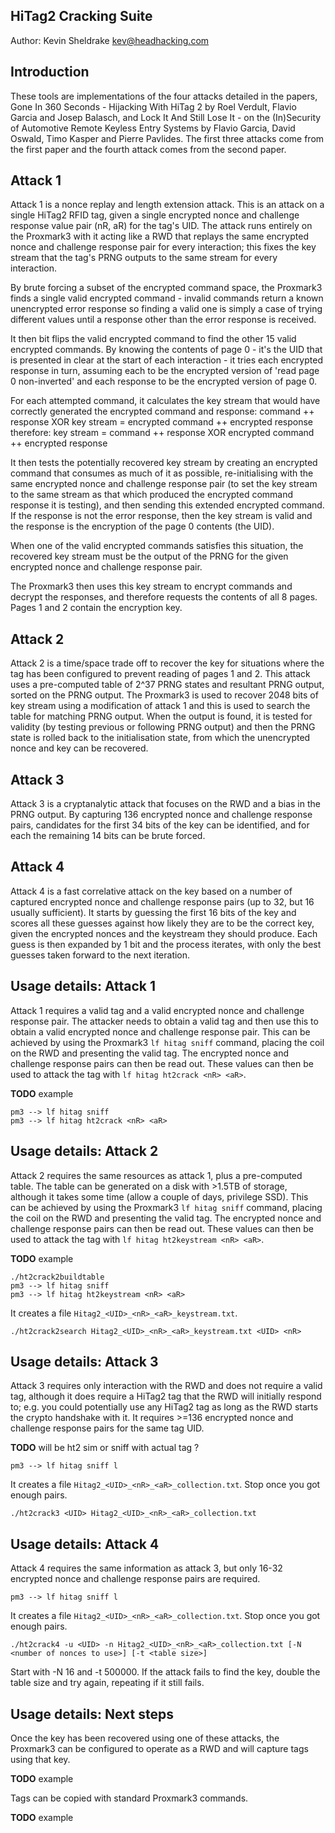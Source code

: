 HiTag2 Cracking Suite
---------------------

Author: Kevin Sheldrake <kev@headhacking.com>

Introduction
------------

These tools are implementations of the four attacks detailed in the papers,
Gone In 360 Seconds - Hijacking With HiTag 2 by Roel Verdult, Flavio Garcia
and Josep Balasch, and Lock It And Still Lose It - on the (In)Security of
Automotive Remote Keyless Entry Systems by Flavio Garcia, David Oswald,
Timo Kasper and Pierre Pavlides.  The first three attacks come from the first
paper and the fourth attack comes from the second paper.

Attack 1
--------

Attack 1 is a nonce replay and length extension attack.  This is an attack on
a single HiTag2 RFID tag, given a single encrypted nonce and challenge
response value pair (nR, aR) for the tag's UID.  The attack runs entirely on
the Proxmark3 with it acting like a RWD that replays the same encrypted nonce
and challenge response pair for every interaction; this fixes the key stream
that the tag's PRNG outputs to the same stream for every interaction.

By brute forcing a subset of the encrypted command space, the Proxmark3 finds a
single valid encrypted command - invalid commands return a known unencrypted
error response so finding a valid one is simply a case of trying different
values until a response other than the error response is received.

It then bit flips the valid encrypted command to find the other 15 valid
encrypted commands.  By knowing the contents of page 0 - it's the UID that
is presented in clear at the start of each interaction - it tries each
encrypted response in turn, assuming each to be the encrypted version of
'read page 0 non-inverted' and each response to be the encrypted version of
page 0.

For each attempted command, it calculates the key stream that would have
correctly generated the encrypted command and response:
command ++ response XOR key stream = encrypted command ++ encrypted response
therefore:
key stream = command ++ response XOR encrypted command ++ encrypted response

It then tests the potentially recovered key stream by creating an encrypted
command that consumes as much of it as possible, re-initialising with the same
encrypted nonce and challenge response pair (to set the key stream to the
same stream as that which produced the encrypted command response it is
testing), and then sending this extended encrypted command.  If the response
is not the error response, then the key stream is valid and the response is
the encryption of the page 0 contents (the UID).

When one of the valid encrypted commands satisfies this situation, the
recovered key stream must be the output of the PRNG for the given encrypted
nonce and challenge response pair.

The Proxmark3 then uses this key stream to encrypt commands and decrypt the
responses, and therefore requests the contents of all 8 pages.  Pages 1 and 2
contain the encryption key.

Attack 2
--------

Attack 2 is a time/space trade off to recover the key for situations where the
tag has been configured to prevent reading of pages 1 and 2.  This attack uses
a pre-computed table of 2^37 PRNG states and resultant PRNG output, sorted on
the PRNG output.  The Proxmark3 is used to recover 2048 bits of key stream using
a modification of attack 1 and this is used to search the table for matching
PRNG output.  When the output is found, it is tested for validity (by testing
previous or following PRNG output) and then the PRNG state is rolled back to
the initialisation state, from which the unencrypted nonce and key can be
recovered.

Attack 3
--------

Attack 3 is a cryptanalytic attack that focuses on the RWD and a bias in the
PRNG output.  By capturing 136 encrypted nonce and challenge response pairs,
candidates for the first 34 bits of the key can be identified, and for each
the remaining 14 bits can be brute forced.

Attack 4
--------

Attack 4 is a fast correlative attack on the key based on a number of captured
encrypted nonce and challenge response pairs (up to 32, but 16 usually
sufficient).  It starts by guessing the first 16 bits of the key and scores
all these guesses against how likely they are to be the correct key, given the
encrypted nonces and the keystream they should produce.  Each guess is then
expanded by 1 bit and the process iterates, with only the best guesses taken
forward to the next iteration.

Usage details: Attack 1
-----------------------

Attack 1 requires a valid tag and a valid encrypted nonce and challenge
response pair.  The attacker needs to obtain a valid tag and then use this to
obtain a valid encrypted nonce and challenge response pair.  This can be
achieved by using the Proxmark3 `lf hitag sniff` command, placing the coil on the RWD and
presenting the valid tag.  The encrypted nonce and challenge response pairs
can then be read out.  These values can then
be used to attack the tag with `lf hitag ht2crack <nR> <aR>`.

**TODO** example
```
pm3 --> lf hitag sniff
pm3 --> lf hitag ht2crack <nR> <aR>
```

Usage details: Attack 2
-----------------------

Attack 2 requires the same resources as attack 1, plus a pre-computed table.
The table can be generated on a disk with >1.5TB of storage, although it takes
some time (allow a couple of days, privilege SSD). This can be
achieved by using the Proxmark3 `lf hitag sniff` command, placing the coil on the RWD and
presenting the valid tag.  The encrypted nonce and challenge response pairs
can then be read out.  These values can then
be used to attack the tag with `lf hitag ht2keystream <nR> <aR>`.

**TODO** example
```
./ht2crack2buildtable
pm3 --> lf hitag sniff
pm3 --> lf hitag ht2keystream <nR> <aR>
```

It creates a file `Hitag2_<UID>_<nR>_<aR>_keystream.txt`.

```
./ht2crack2search Hitag2_<UID>_<nR>_<aR>_keystream.txt <UID> <nR>
```

Usage details: Attack 3
-----------------------

Attack 3 requires only interaction with the RWD and does not require a valid
tag, although it does require a HiTag2 tag that the RWD will initially respond
to; e.g. you could potentially use any HiTag2 tag as long as the RWD starts
the crypto handshake with it.  It requires >=136 encrypted nonce and challenge
response pairs for the same tag UID.

**TODO** will be ht2 sim or sniff with actual tag ?

```
pm3 --> lf hitag sniff l 
```

It creates a file `Hitag2_<UID>_<nR>_<aR>_collection.txt`.
Stop once you got enough pairs.

```
./ht2crack3 <UID> Hitag2_<UID>_<nR>_<aR>_collection.txt
```

Usage details: Attack 4
-----------------------

Attack 4 requires the same information as attack 3, but only 16-32 encrypted
nonce and challenge response pairs are required.

```
pm3 --> lf hitag sniff l 
```

It creates a file `Hitag2_<UID>_<nR>_<aR>_collection.txt`.
Stop once you got enough pairs.

```
./ht2crack4 -u <UID> -n Hitag2_<UID>_<nR>_<aR>_collection.txt [-N <number of nonces to use>] [-t <table size>]
```

Start with -N 16 and -t 500000.  If the attack fails to find the key, double
the table size and try again, repeating if it still fails.

Usage details: Next steps
-------------------------

Once the key has been recovered using one of these attacks, the Proxmark3 can
be configured to operate as a RWD and will capture tags using that key.

**TODO** example

Tags can be copied with standard Proxmark3 commands.

**TODO** example
